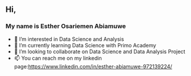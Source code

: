 ## Hi, 
### My name is Esther Osariemen Abiamuwe

- 👀 I’m interested in Data Science and Analysis
- 🌱 I’m currently learning Data Science with Primo Academy
- 💞️ I’m looking to collaborate on Data Science and Data Analysis Project 
- 📫 You can reach me on my linkedin page:https://www.linkedin.com/in/esther-abiamuwe-972139224/


<!---
Estar27/Estar27 is a ✨ special ✨ repository because its `README.md` (this file) appears on your GitHub profile.
You can click the Preview link to take a look at your changes.
--->

